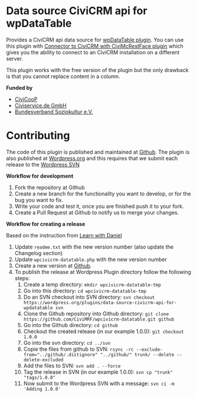 # Data source CiviCRM api for wpDataTable

Provides a CiviCRM api data source for [wpDataTable plugin](https://wordpress.org/plugins/wpdatatables/). 
You can use this plugin with [Connector to CiviCRM with CiviMcRestFace plugin](https://wordpress.org/plugins/connector-civicrm-mcrestface/) 
which gives you the ability to connect to an CiviCRM installation on a different server.

This plugin works with the free version of the plugin but the only drawback is that you cannot replace content in a column.

**Funded by**

* [CiviCooP](https://www.civicoop.org)
* [Civiservice.de GmbH](https://civiservice.de/)
* [Bundesverband Soziokultur e.V.](https://www.soziokultur.de/)

# Contributing

The code of this plugin is published and maintained at [Github](https://github.com/CiviMRF/wpcivicrm-datatable/).
The plugin is also published at [Wordpress.org](https://wordpress.org/plugins/data-source-civicrm-api-for-wpdatatable)
and this requires that we submit each release to the [Wordpress SVN](https://plugins.svn.wordpress.org/data-source-civicrm-api-for-wpdatatable)

**Workflow for development**

1. Fork the repository at Github
1. Create a new branch for the functionality you want to develop, or for the bug you want to fix.
1. Write your code and test it, once you are finished push it to your fork.
1. Create a Pull Request at Github to notify us to merge your changes.

**Workflow for creating a release**

Based on the instruction from [Learn with Daniel](https://learnwithdaniel.com/2019/09/publishing-your-first-wordpress-plugin-with-git-and-svn/)

1. Update `readme.txt` with the new version number (also update the Changelog section)
1. Update `wpcivicrm-datatable.php` with the new version number
1. Create a new version at [Github](https://github.com/CiviMRF/wpcivicrm-datatable/).
1. To publish the release at Wordpress Plugin directory follow the following steps:
    1. Create a temp directory: `mkdir wpcivicrm-datatable-tmp`
    1. Go into this directory: `cd wpcivicrm-datatable-tmp`
    1. Do an SVN checkout into SVN directory: `svn checkout https://wordpress.org/plugins/data-source-civicrm-api-for-wpdatatable svn`
    1. Clone the Github repository into Github directory: `git clone https://github.com/CiviMRF/wpcivicrm-datatable.git github`
    1. Go into the Github directory: `cd github`
    1. Checkout the created release (in our example 1.0.0): `git checkout 1.0.0`
    1. Go into the svn directory: `cd ../svn`
    1. Copie the files from github to SVN: `rsync -rc --exclude-from="../github/.distignore" "../github/" trunk/ --delete --delete-excluded`
    1. Add the files to SVN: `svn add . --force`
    1. Tag the release in SVN (in our example 1.0.0): `svn cp "trunk" "tags/1.0.0"`
    1. Now submit to the Wordpress SVN with a message: `svn ci -m 'Adding 1.0.0'`
